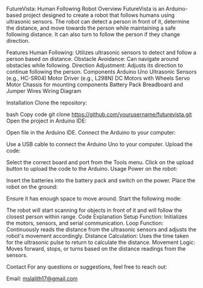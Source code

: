 FutureVista: Human Following Robot
Overview
FutureVista is an Arduino-based project designed to create a robot that follows humans using ultrasonic sensors. The robot can detect a person in front of it, determine the distance, and move towards the person while maintaining a safe following distance. It can also turn to follow the person if they change direction.

Features
Human Following: Utilizes ultrasonic sensors to detect and follow a person based on distance.
Obstacle Avoidance: Can navigate around obstacles while following.
Direction Adjustment: Adjusts its direction to continue following the person.
Components
Arduino Uno
Ultrasonic Sensors (e.g., HC-SR04)
Motor Driver (e.g., L298N)
DC Motors with Wheels
Servo Motor
Chassis for mounting components
Battery Pack
Breadboard and Jumper Wires
Wiring Diagram

Installation
Clone the repository:

bash
Copy code
git clone https://github.com/yourusername/futurevista.git
Open the project in Arduino IDE:

Open file in the Arduino IDE.
Connect the Arduino to your computer:

Use a USB cable to connect the Arduino Uno to your computer.
Upload the code:

Select the correct board and port from the Tools menu.
Click on the upload button to upload the code to the Arduino.
Usage
Power on the robot:

Insert the batteries into the battery pack and switch on the power.
Place the robot on the ground:

Ensure it has enough space to move around.
Start the following mode:

The robot will start scanning for objects in front of it and will follow the closest person within range.
Code Explanation
Setup Function: Initializes the motors, sensors, and serial communication.
Loop Function: Continuously reads the distance from the ultrasonic sensors and adjusts the robot's movement accordingly.
Distance Calculation: Uses the time taken for the ultrasonic pulse to return to calculate the distance.
Movement Logic: Moves forward, stops, or turns based on the distance readings from the sensors.

Contact
For any questions or suggestions, feel free to reach out:

Email: mslalith17@gmail.com 
